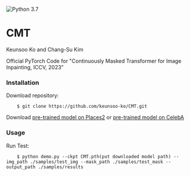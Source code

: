 ![Python 3.7](https://img.shields.io/badge/python-3.7-green.svg)

# CMT

Keunsoo Ko and Chang-Su Kim

Official PyTorch Code for "Continuously Masked Transformer for Image Inpainting, ICCV, 2023"

### Installation
Download repository:
```
    $ git clone https://github.com/keunsoo-ko/CMT.git
```
Download [pre-trained model on Places2](https://drive.google.com/file/d/1zLkKixPnuoAY1k4fdq6JjidlRafKMhXN/view?usp=sharing) or [pre-trained model on CelebA](https://drive.google.com/file/d/1e6EbwGnMGgGXAn4QLffT_Zx_BbidBSbR/view?usp=sharing)

### Usage
Run Test:
```
    $ python demo.py --ckpt CMT.pth(put downloaded model path) --img_path ./samples/test_img --mask_path ./samples/test_mask --output_path ./samples/results
```
